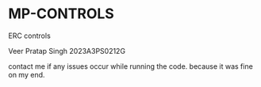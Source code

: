 # MP-CONTROLS
ERC controls

Veer Pratap Singh
2023A3PS0212G

contact me if any issues occur while running the code. because it was fine on my end. 
